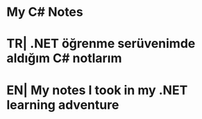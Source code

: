# My C# Notes
# TR| .NET öğrenme serüvenimde aldığım  C# notlarım
# EN| My notes I took in my .NET learning adventure
